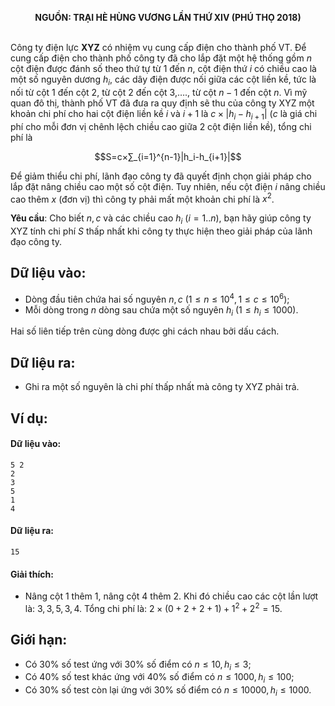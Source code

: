 **<center>NGUỒN: TRẠI HÈ HÙNG VƯƠNG LẦN THỨ XIV (PHÚ THỌ 2018)</center>**
<br>

Công ty điện lực **XYZ** có nhiệm vụ cung cấp điện cho thành phố VT. Để cung cấp điện cho thành phố công ty đã cho lắp đặt một hệ thống gồm $n$ cột điện được đánh số theo thứ tự từ $1$ đến $n$, cột điện thứ $i$ có chiều cao là một số nguyên dương $h_i$, các dây điện được nối giữa các cột liền kề, tức là nối từ cột $1$ đến cột $2$, từ cột $2$ đến cột $3$,…., từ cột $n-1$ đến cột $n$.
Vì mỹ quan đô thị, thành phố VT đã đưa ra quy định sẽ thu của công ty XYZ một khoản chi phí cho hai cột điện liền kề $i$ và $i+1$ là $c×|h_i-h_{i+1}|$ ($c$ là giá chi phí cho mỗi đơn vị chênh lệch chiều cao giữa $2$ cột điện liền kề), tổng chi phí là

$$S=c×∑_{i=1}^{n-1}|h_i-h_{i+1}|$$

Để giảm thiểu chi phí, lãnh đạo công ty đã quyết định chọn giải pháp cho lắp đặt nâng chiều cao một số cột điện. Tuy nhiên, nếu cột điện $i$ nâng chiều cao thêm $x$ (đơn vị) thì công ty phải mất một khoản chi phí là $x^2$.

**Yêu cầu**: Cho biết $n,c$ và các chiều cao $h_i\ (i=1..n)$, bạn hãy giúp công ty XYZ tính chi phí $S$ thấp nhất khi công ty thực hiện theo giải pháp của lãnh đạo công ty.

## Dữ liệu vào:
- Dòng đầu tiên chứa hai số nguyên $n,c\ (1≤n≤10^4,1≤c≤10^6)$;
- Mỗi dòng trong $n$ dòng sau chứa một số nguyên $h_i\ (1≤h_i≤1000)$. 

Hai số liên tiếp trên cùng dòng được ghi cách nhau bởi dấu cách.

## Dữ liệu ra:
- Ghi ra một số nguyên là chi phí thấp nhất mà công ty $\text{XYZ}$ phải trả.

## Ví dụ:
#### Dữ liệu vào:
```
5 2
2
3
5
1
4
```

#### Dữ liệu ra:
```
15
```

#### Giải thích:
- Nâng cột $1$ thêm $1$, nâng cột $4$ thêm $2$. Khi đó chiều cao các cột lần lượt là: $3,3,5,3,4$. Tổng chi phí là: $2×(0+2+2+1)+1^2+2^2=15$.

## Giới hạn:
- Có $30\%$ số test ứng với $30\%$ số điểm có $n\le 10, h_i\le 3$;
- Có $40\%$ số test khác ứng với $40\%$ số điểm có $n\le 1000, h_i\le 100$;
- Có $30\%$ số test còn lại ứng với $30\%$ số điểm có $n\le 10000, h_i\le 1000$.